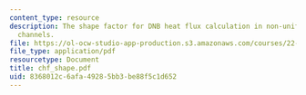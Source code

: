 ```yaml
---
content_type: resource
description: The shape factor for DNB heat flux calculation in non-uniform heated
  channels.
file: https://ol-ocw-studio-app-production.s3.amazonaws.com/courses/22-313j-thermal-hydraulics-in-power-technology-spring-2007/8368012c6afa49285bb3be88f5c1d652_chf_shape.pdf
file_type: application/pdf
resourcetype: Document
title: chf_shape.pdf
uid: 8368012c-6afa-4928-5bb3-be88f5c1d652
---
```

